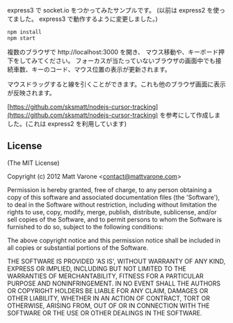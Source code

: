 express3 で socket.io をつかってみたサンプルです。
(以前は express2 を使ってました。 express3 で動作するように変更しました。)  

    npm install
    npm start

複数のブラウザで http://localhost:3000 を開き、
マウス移動や、キーボード押下をしてみてください。
フォーカスが当たっていないブラウザの画面中でも接続車数、キーのコード、マウス位置の表示が更新されます。

マウスドラッグすると線を引くことができます。これも他のブラウザ画面に表示が反映されます。  

[https://github.com/sksmatt/nodejs-cursor-tracking](https://github.com/sksmatt/nodejs-cursor-tracking)
を参考にして作成しました。(これは express2 を利用しています)

## License 

(The MIT License)

Copyright (c) 2012 Matt Varone &lt;contact@mattvarone.com&gt;

Permission is hereby granted, free of charge, to any person obtaining
a copy of this software and associated documentation files (the
'Software'), to deal in the Software without restriction, including
without limitation the rights to use, copy, modify, merge, publish,
distribute, sublicense, and/or sell copies of the Software, and to
permit persons to whom the Software is furnished to do so, subject to
the following conditions:

The above copyright notice and this permission notice shall be
included in all copies or substantial portions of the Software.

THE SOFTWARE IS PROVIDED 'AS IS', WITHOUT WARRANTY OF ANY KIND,
EXPRESS OR IMPLIED, INCLUDING BUT NOT LIMITED TO THE WARRANTIES OF
MERCHANTABILITY, FITNESS FOR A PARTICULAR PURPOSE AND NONINFRINGEMENT.
IN NO EVENT SHALL THE AUTHORS OR COPYRIGHT HOLDERS BE LIABLE FOR ANY
CLAIM, DAMAGES OR OTHER LIABILITY, WHETHER IN AN ACTION OF CONTRACT,
TORT OR OTHERWISE, ARISING FROM, OUT OF OR IN CONNECTION WITH THE
SOFTWARE OR THE USE OR OTHER DEALINGS IN THE SOFTWARE.
